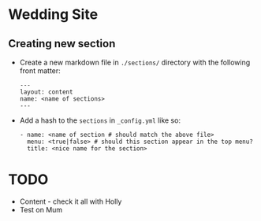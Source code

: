 # Wedding Site

## Creating new section

* Create a new markdown file in `./sections/` directory with the following front matter:
    ```
    ---
    layout: content
    name: <name of sections>
    ---
    ```
* Add a hash to the `sections` in `_config.yml` like so:
    ```
    - name: <name of section # should match the above file>
      menu: <true|false> # should this section appear in the top menu?
      title: <nice name for the section>
    ```

# TODO

* Content - check it all with Holly
* Test on Mum
